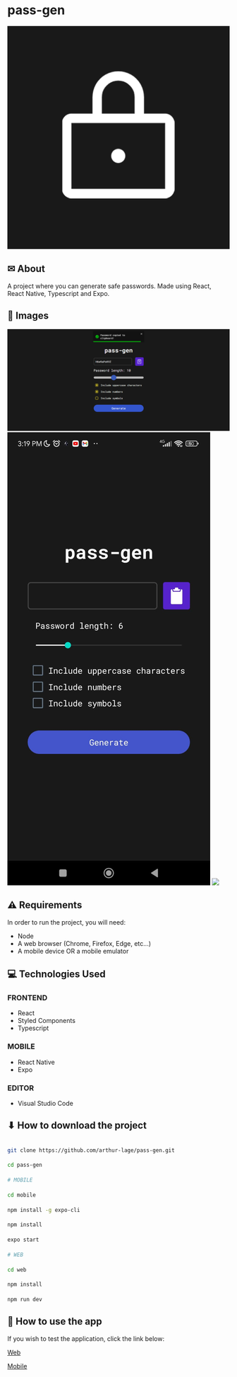 # pass-gen

<img src="./mobile/assets/icon.png">

## ✉ About

A project where you can generate safe passwords.
Made using React, React Native, Typescript and Expo.

## 🌆 Images

<img src="./assets/screenshot-1.png"/>
<img src="./assets/screenshot-2.png"/>
<img src="./assets/screenshot-3.png"/>

## ⚠ Requirements

In order to run the project, you will need:

- Node
- A web browser (Chrome, Firefox, Edge, etc...)
- A mobile device OR a mobile emulator

## 💻 Technologies Used

### FRONTEND

- React
- Styled Components
- Typescript

### MOBILE

- React Native
- Expo

### EDITOR

- Visual Studio Code

## ⬇ How to download the project

```bash

git clone https://github.com/arthur-lage/pass-gen.git

cd pass-gen

# MOBILE

cd mobile

npm install -g expo-cli

npm install

expo start

# WEB

cd web

npm install

npm run dev

```

## 🔗 How to use the app

If you wish to test the application, click the link below:

[Web](https://pass-gen-al.vercel.com)

[Mobile](https://github.com/arthur-lage/pass-gen/releases/tag/Release)